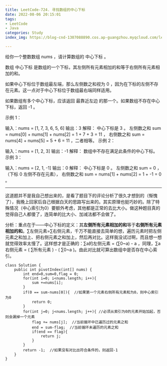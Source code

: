 ```yaml
---
title: LeetCode-724. 寻找数组的中心下标
date: 2022-08-06 20:15:01
tags: 
- LeetCode
- Java
categories: Study
index_img: https://blog-cnd-1307088890.cos.ap-guangzhou.myqcloud.com/leetcode.png

---
```


<!-- more -->

给你一个整数数组 nums ，请计算数组的 中心下标 。

数组 中心下标 是数组的一个下标，其左侧所有元素相加的和等于右侧所有元素相加的和。

如果中心下标位于数组最左端，那么左侧数之和视为 0 ，因为在下标的左侧不存在元素。这一点对于中心下标位于数组最右端同样适用。

如果数组有多个中心下标，应该返回 最靠近左边 的那一个。如果数组不存在中心下标，返回 -1 。

 

示例 1：

输入：nums = [1, 7, 3, 6, 5, 6]
输出：3
解释：
中心下标是 3 。
左侧数之和 sum = nums[0] + nums[1] + nums[2] = 1 + 7 + 3 = 11 ，
右侧数之和 sum = nums[4] + nums[5] = 5 + 6 = 11 ，二者相等。
示例 2：

输入：nums = [1, 2, 3]
输出：-1
解释：
数组中不存在满足此条件的中心下标。
示例 3：

输入：nums = [2, 1, -1]
输出：0
解释：
中心下标是 0 。
左侧数之和 sum = 0 ，（下标 0 左侧不存在元素），
右侧数之和 sum = nums[1] + nums[2] = 1 + -1 = 0 。

------

 

这道题并不是我自己想出来的，是看了题目下的评论分析了很久才想到的（惭愧了），我晚上回家后自己根据白天的思路写出来的。其实原理也挺巧妙的。除了特殊情况（中心索引为0）要额外考虑，其他都是正常的去比大小。做这种题目真的觉得自己人都傻了，连简单的比大小、加减法都不会做了。

分析：重点在于——中心下标的定义：其**左侧所有元素相加的和**等于**右侧所有元素相加的和**。∑左侧元素=∑右侧元素，千万不能直接去简单的想，遍历元素时把左侧元素之和加上、把右侧元素之和加上，然后再对比。这样我没试过啊，而且想一想就觉得效率太慢了。这样想才是正确的：∑a的左侧元素 = (∑0~a) - a ，同理，∑a右侧元素 = ( ∑所有元素 ) - ( ∑0~a )。由此对比就可算出数组中是否存在中心索引。

```
class Solution {
    public int pivotIndex(int[] nums) {
        int end=0,sum=0,flag = 0;
        for(int i=0; i<nums.length; i++){
            sum +=nums[i];
        }
        if(0 == sum-nums[0]){  //如果第一个元素右侧所有元素和为0，则中心索引为0
            return 0;
        }
        for(int j=0; j<nums.length; j++){ //必须从索引为0的元素开始加起，否则会漏掉一个元素
            flag += nums[j];  //当前循环中已遍历过的元素之和
            end = sum-flag;  //当前循环未遍历的元素之和
            if(end == flag){
                return j;
            }
        }
        return -1;  //如果没有对比出符合条件的，则返回-1
    }
}
```

 
